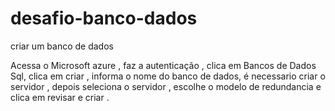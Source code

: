 # desafio-banco-dados

criar um banco de dados

Acessa o Microsoft azure , faz a autenticação , clica em Bancos de Dados Sql, clica em criar , informa o nome do banco de dados, 
é necessario criar o servidor , depois seleciona o servidor , escolhe o modelo de redundancia e clica em revisar e criar .
